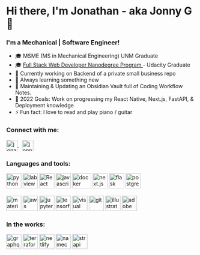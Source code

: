 <h1 align="left">Hi there, I'm Jonathan - aka Jonny G 👋</h1>
<h3 align="left">I'm a Mechanical | Software Engineer!</h3>

- :mortar_board: MSME (MS in Mechanical Engineering) UNM Graduate
- :mortar_board: [Full Stack Web Developer Nanodegree Program
  ](https://confirm.udacity.com/HPADLJE3) - 
  Udacity Graduate
- :telescope: Currently working on Backend of a private small business repo
- :seedling: Always learning something new
- :pencil: Maintaining & Updating an Obsidian Vault full of Coding Workflow Notes.
- :goal_net: 2022 Goals: Work on progressing my React Native, Next.js, FastAPI,
 & Deployment knowledge
- :zap: Fun fact: I love to read and play piano / guitar

<h3>Connect with me:</h3>

<p align="left">
  <span>
    <!-- LinkedIn -->
    <a href="https://linkedin.com/in/jonathan-gutierrez-b9412357" target="blank">
      <img align="center" src="https://cdn.svgporn.com/logos/linkedin-icon.svg?response-content-disposition=attachment%3Bfilename%3Dlinkedin-icon.svg" alt="jonathan-gutierrez-b9412357" height="30" width="30" />
    </a>
    &nbsp;
    <!-- Instagram -->
    <a href="https://instagram.com/jonnyg_23" target="blank">
      <img align="center" src="https://www.vectorlogo.zone/logos/instagram/instagram-icon.svg" alt="jonnyg_23" height="30" width="30" />
    </a>
  </span>
</p>

<h3>Languages and tools:</h3>

<p align="left">
  <span>
    <!-- Python -->
    <img src="https://cdn.svgporn.com/logos/python.svg?response-content-disposition=attachment%3Bfilename%3Dpython.svg" alt="python" width="40" height="40"/>
    <!-- LabVIEW -->
    <img src="https://cdn.icon-icons.com/icons2/2699/PNG/512/ni_labview_logo_icon_168086.png" alt="labview" width="40" height="40"/>
    <!-- React -->
    <img src="https://cdn.svgporn.com/logos/react.svg?response-content-disposition=attachment%3Bfilename%3Dreact.svg" class="filter-green" alt="React" width="40" height="40"/>
    <!-- JavaScript -->
    <img src="https://cdn.svgporn.com/logos/javascript.svg?response-content-disposition=attachment%3Bfilename%3Djavascript.svg" alt="javascript" width="40" height="40"/>
    <!-- Docker -->
    <img src="https://cdn.svgporn.com/logos/docker-icon.svg?response-content-disposition=attachment%3Bfilename%3Ddocker-icon.svg" alt="docker" width="50" height="40"/>
    <!-- Next.js -->
    <img src="https://cdn.svgporn.com/logos/nextjs.svg?response-content-disposition=attachment%3Bfilename%3Dnextjs.svg" alt="next.js" width="40" height="40"/>
    <!-- Flask -->
    <img src="https://cdn.svgporn.com/logos/flask.svg?response-content-disposition=attachment%3Bfilename%3Dflask.svg" alt="flask" width="40" height="40"/>
    <!-- PostgreSQL -->
    <img src="https://cdn.svgporn.com/logos/postgresql.svg?response-content-disposition=attachment%3Bfilename%3Dpostgresql.svg" alt="postgresql" width="40" height="40"/>
    <br></br>
    <!-- Material UI -->
    <img src="https://cdn.svgporn.com/logos/material-ui.svg?response-content-disposition=attachment%3Bfilename%3Dmaterial-ui.svg" alt="material ui" width="40" height="40"/>
    <!-- Amazon AWS -->
    <img src="https://cdn.svgporn.com/logos/aws.svg?response-content-disposition=attachment%3Bfilename%3Daws.svg" alt="aws" width="40" height="40"/>
    <!-- Jupyter -->
    <img src="https://cdn.svgporn.com/logos/jupyter.svg?response-content-disposition=attachment%3Bfilename%3Djupyter.svg" alt="jupyter" width="40" height="40" />
    <!-- Tensorflow -->
    <img src="https://cdn.svgporn.com/logos/tensorflow.svg?response-content-disposition=attachment%3Bfilename%3Dtensorflow.svg" alt="tensorflow" width="40" height="40"/>
    <!-- VS Code -->
    <img src="https://cdn.svgporn.com/logos/visual-studio-code.svg?response-content-disposition=attachment%3Bfilename%3Dvisual-studio-code.svg" alt="visual studio code" width="40" height="40"/>
    <!-- Git -->
    <img src="https://cdn.svgporn.com/logos/git-icon.svg?response-content-disposition=attachment%3Bfilename%3Dgit-icon.svg" alt="git" width="40" height="40"/>
    <!-- Adobe Illustrator -->
    <img src="https://www.vectorlogo.zone/logos/adobe_illustrator/adobe_illustrator-icon.svg" alt="illustrator" width="40" height="40"/>
    <!-- Adobe XD -->
    <img src="https://cdn.worldvectorlogo.com/logos/adobe-xd.svg" alt="adobe xd" width="40" height="40"/>
  </span>
</p>

<h3>In the works:</h3>

<p>
  <span>
    <!-- GraphQL -->
    <img
    src="https://cdn.svgporn.com/logos/graphql.svg?response-content-disposition=attachment%3Bfilename%3Dgraphql.svg"
    alt="graphql" width="40" height="40"/>
    <!-- Terraform -->
    <img
    src="https://cdn.svgporn.com/logos/terraform-icon.svg?response-content-disposition=attachment%3Bfilename%3Dterraform-icon.svg"
    alt="terraform" width="40" height="40" />
    <!-- Netlify -->
    <img src="https://cdn.svgporn.com/logos/netlify.svg?response-content-disposition=attachment%3Bfilename%3Dnetlify.svg" alt="netlify" width="40" height="40" />
    <!-- Namecheap SSL Certificates -->
    <img
    src="https://cdn.svgporn.com/logos/namecheap.svg?response-content-disposition=attachment%3Bfilename%3Dnamecheap.svg"
    alt="namecheap" width="40" height="40" />
    <!-- Strapi Headless CMS -->
    <img
    src="https://cdn.svgporn.com/logos/strapi-icon.svg?response-content-disposition=attachment%3Bfilename%3Dstrapi-icon.svg"
    alt="strapi" width="40" height="40" />
  </span>
</p>


<!--
<p>&nbsp;<img align="center" src="https://github-readme-stats.vercel.app/api?username=jonnyg23&show_icons=true" alt="jonnyg23" /></p>
-->
